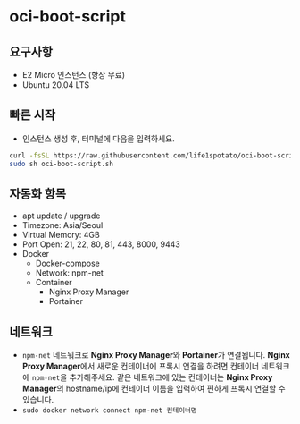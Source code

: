 # oci-boot-script
## 요구사항
- E2 Micro 인스턴스 (항상 무료)
- Ubuntu 20.04 LTS

## 빠른 시작
- 인스턴스 생성 후, 터미널에 다음을 입력하세요.
```sh
curl -fsSL https://raw.githubusercontent.com/life1spotato/oci-boot-script/main/oci-boot-script.sh -o oci-boot-script.sh
sudo sh oci-boot-script.sh
```

## 자동화 항목
- apt update / upgrade
- Timezone: Asia/Seoul
- Virtual Memory: 4GB
- Port Open: 21, 22, 80, 81, 443, 8000, 9443
- Docker
  - Docker-compose
  - Network: npm-net
  - Container
    - Nginx Proxy Manager
    - Portainer

## 네트워크
- `npm-net` 네트워크로 **Nginx Proxy Manager**와 **Portainer**가 연결됩니다. **Nginx Proxy Manager**에서 새로운 컨테이너에 프록시 연결을 하려면 컨테이너 네트워크에 `npm-net`을 추가해주세요. 같은 네트워크에 있는 컨테이너는 **Nginx Proxy Manager**의 hostname/ip에 컨테이너 이름을 입력하여 편하게 프록시 연결할 수 있습니다.
- `sudo docker network connect npm-net 컨테이너명`
